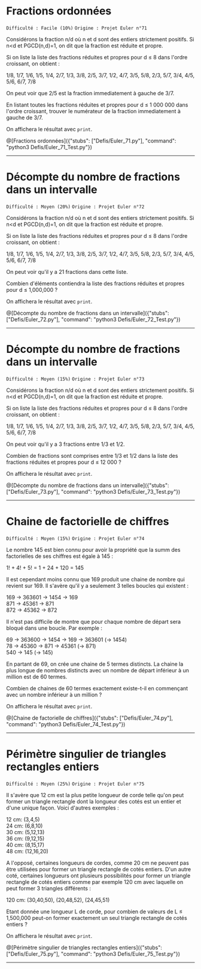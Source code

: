 # Fractions ordonnées
`Difficulté : Facile (10%)`
`Origine : Projet Euler n°71`

Considérons la fraction n/d où n et d sont des entiers strictement positifs. Si n<d et PGCD(n,d)=1, on dit que la fraction est réduite et propre.

Si on liste la liste des fractions réduites et propres pour d ≤ 8 dans l'ordre croissant, on obtient :

1/8, 1/7, 1/6, 1/5, 1/4, 2/7, 1/3, 3/8, 2/5, 3/7, 1/2, 4/7, 3/5, 5/8, 2/3, 5/7, 3/4, 4/5, 5/6, 6/7, 7/8

On peut voir que 2/5 est la fraction immediatement à gauche de 3/7.

En listant toutes les fractions réduites et propres pour d ≤ 1 000 000 dans l'ordre croissant, trouver le numérateur de la fraction immediatement à gauche de 3/7.

On affichera le résultat avec `print`.

@[Fractions ordonnées]({"stubs": ["Defis/Euler_71.py"], "command": "python3 Defis/Euler_71_Test.py"})

---

# Décompte du nombre de fractions dans un intervalle
`Difficulté : Moyen (20%)`
`Origine : Projet Euler n°72`

Considérons la fraction n/d où n et d sont des entiers strictement positifs. Si n<d et PGCD(n,d)=1, on dit que la fraction est réduite et propre.

Si on liste la liste des fractions réduites et propres pour d ≤ 8 dans l'ordre croissant, on obtient :

1/8, 1/7, 1/6, 1/5, 1/4, 2/7, 1/3, 3/8, 2/5, 3/7, 1/2, 4/7, 3/5, 5/8, 2/3, 5/7, 3/4, 4/5, 5/6, 6/7, 7/8

On peut voir qu'il y a 21 fractions dans cette liste.

Combien d'éléments contiendra la liste des fractions réduites et propres pour d ≤ 1,000,000 ?

On affichera le résultat avec `print`.

@[Décompte du nombre de fractions dans un intervalle]({"stubs": ["Defis/Euler_72.py"], "command": "python3 Defis/Euler_72_Test.py"})

---

# Décompte du nombre de fractions dans un intervalle
`Difficulté : Moyen (15%)`
`Origine : Projet Euler n°73`

Considérons la fraction n/d où n et d sont des entiers strictement positifs. Si n<d et PGCD(n,d)=1, on dit que la fraction est réduite et propre.

Si on liste la liste des fractions réduites et propres pour d ≤ 8 dans l'ordre croissant, on obtient :

1/8, 1/7, 1/6, 1/5, 1/4, 2/7, 1/3, 3/8, 2/5, 3/7, 1/2, 4/7, 3/5, 5/8, 2/3, 5/7, 3/4, 4/5, 5/6, 6/7, 7/8

On peut voir qu'il y a 3 fractions entre 1/3 et 1/2.

Combien de fractions sont comprises entre 1/3 et 1/2 dans la liste des fractions réduites et propres pour d ≤ 12 000 ?

On affichera le résultat avec `print`.

@[Décompte du nombre de fractions dans un intervalle]({"stubs": ["Defis/Euler_73.py"], "command": "python3 Defis/Euler_73_Test.py"})

---

# Chaine de factorielle de chiffres
`Difficulté : Moyen (15%)`
`Origine : Projet Euler n°74`

Le nombre 145 est bien connu pour avoir la propriété que la summ des factorielles de ses chiffres est égale à 145 :

1! + 4! + 5! = 1 + 24 + 120 = 145

Il est cependant moins connu que 169 produit une chaine de nombre qui revient sur 169. Il s'avère qu'il y a seulement 3 telles boucles qui existent : 

169 → 363601 → 1454 → 169  
871 → 45361 → 871  
872 → 45362 → 872  

Il n'est pas difficile de montre que pour chaque nombre de départ sera bloqué dans une boucle. Par exemple :

69 → 363600 → 1454 → 169 → 363601 (→ 1454)  
78 → 45360 → 871 → 45361 (→ 871)  
540 → 145 (→ 145)  

En partant de 69, on crée une chaine de 5 termes distincts. La chaine la plus longue de nombres distincts avec un nombre de départ inférieur à un million est de 60 termes.

Combien de chaines de 60 termes exactement existe-t-il en commençant avec un nombre inférieur à un million ?

On affichera le résultat avec `print`.

@[Chaine de factorielle de chiffres]({"stubs": ["Defis/Euler_74.py"], "command": "python3 Defis/Euler_74_Test.py"})

---

# Périmètre singulier de triangles rectangles entiers
`Difficulté : Moyen (25%)`
`Origine : Projet Euler n°75`

Il s'avère que 12 cm est la plus petite longueur de corde telle qu'on peut former un triangle rectangle dont la longueur des cotés est un entier et d'une unique façon. Voici d'autres exemples : 

12 cm: (3,4,5)  
24 cm: (6,8,10)  
30 cm: (5,12,13)  
36 cm: (9,12,15)  
40 cm: (8,15,17)  
48 cm: (12,16,20)  

A l'opposé, certaines longueurs de cordes, comme 20 cm ne peuvent pas être utilisées pour former un triangle rectangle de cotés entiers. D'un autre coté, certaines longueurs ont plusieurs possibilités pour former un triangle rectangle de cotés entiers comme par exemple 120 cm avec laquelle on peut former 3 triangles différents :

120 cm: (30,40,50), (20,48,52), (24,45,51)

Etant donnée une longueur L de corde, pour combien de valeurs de L ≤ 1,500,000 peut-on former exactement un seul triangle rectangle de cotés entiers ? 

On affichera le résultat avec `print`.

@[Périmètre singulier de triangles rectangles entiers]({"stubs": ["Defis/Euler_75.py"], "command": "python3 Defis/Euler_75_Test.py"})

---

